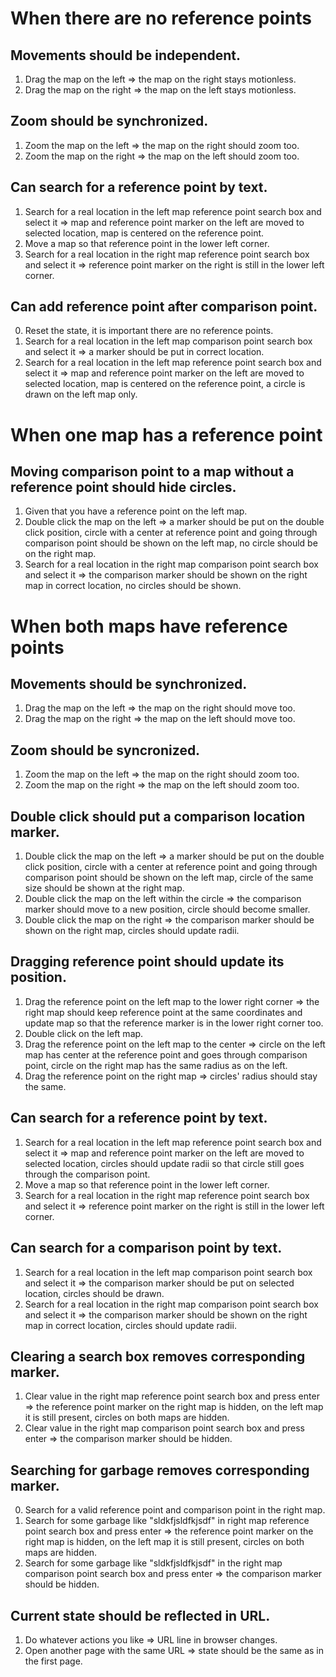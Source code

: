 # When there are no reference points

## Movements should be independent.
1. Drag the map on the left => the map on the right stays motionless.
2. Drag the map on the right => the map on the left stays motionless.

## Zoom should be synchronized.
1. Zoom the map on the left => the map on the right should zoom too.
2. Zoom the map on the right => the map on the left should zoom too.

## Can search for a reference point by text.
1. Search for a real location in the left map reference point search box and select it => map and reference point marker on the left are moved to selected location, map is centered on the reference point.
2. Move a map so that reference point in the lower left corner.
3. Search for a real location in the right map reference point search box and select it => reference point marker on the right is still in the lower left corner.

## Can add reference point after comparison point.
0. Reset the state, it is important there are no reference points.
1. Search for a real location in the left map comparison point search box and select it => a marker should be put in correct location.
2. Search for a real location in the left map reference point search box and select it => map and reference point marker on the left are moved to selected location, map is centered on the reference point, a circle is drawn on the left map only.


# When one map has a reference point

## Moving comparison point to a map without a reference point should hide circles.
1. Given that you have a reference point on the left map.
2. Double click the map on the left => a marker should be put on the double click position, circle with a center at reference point and going through comparison point should be shown on the left map, no circle should be on the right map.
3. Search for a real location in the right map comparison point search box and select it => the comparison marker should be shown on the right map in correct location, no circles should be shown.


# When both maps have reference points

## Movements should be synchronized.
1. Drag the map on the left => the map on the right should move too.
2. Drag the map on the right => the map on the left should move too.

## Zoom should be syncronized.
1. Zoom the map on the left => the map on the right should zoom too.
2. Zoom the map on the right => the map on the left should zoom too.

## Double click should put a comparison location marker.
1. Double click the map on the left => a marker should be put on the double click position, circle with a center at reference point and going through comparison point should be shown on the left map, circle of the same size should be shown at the right map.
2. Double click the map on the left within the circle => the comparison marker should move to a new position, circle should become smaller.
3. Double click the map on the right => the comparison marker should be shown on the right map, circles should update radii.

## Dragging reference point should update its position.
1. Drag the reference point on the left map to the lower right corner => the right map should keep reference point at the same coordinates and update map so that the reference marker is in the lower right corner too.
2. Double click on the left map.
3. Drag the reference point on the left map to the center => circle on the left map has center at the reference point and goes through comparison point, circle on the right map has the same radius as on the left.
4. Drag the reference point on the right map => circles' radius should stay the same.

## Can search for a reference point by text.
1. Search for a real location in the left map reference point search box and select it => map and reference point marker on the left are moved to selected location, circles should update radii so that circle still goes through the comparison point.
2. Move a map so that reference point in the lower left corner.
3. Search for a real location in the right map reference point search box and select it => reference point marker on the right is still in the lower left corner.

## Can search for a comparison point by text.
1. Search for a real location in the left map comparison point search box and select it => the comparison marker should be put on selected location, circles should be drawn.
2. Search for a real location in the right map comparison point search box and select it => the comparison marker should be shown on the right map in correct location, circles should update radii.

## Clearing a search box removes corresponding marker.
1. Clear value in the right map reference point search box and press enter => the reference point marker on the right map is hidden, on the left map it is still present, circles on both maps are hidden.
2. Clear value in the right map comparison point search box and press enter => the comparison marker should be hidden.

## Searching for garbage removes corresponding marker.
0. Search for a valid reference point and comparison point in the right map.
1. Search for some garbage like "sldkfjsldfkjsdf" in right map reference point search box and press enter => the reference point marker on the right map is hidden, on the left map it is still present, circles on both maps are hidden.
2. Search for some garbage like "sldkfjsldfkjsdf" in the right map comparison point search box and press enter => the comparison marker should be hidden.

## Current state should be reflected in URL.
1. Do whatever actions you like => URL line in browser changes.
2. Open another page with the same URL => state should be the same as in the first page.
